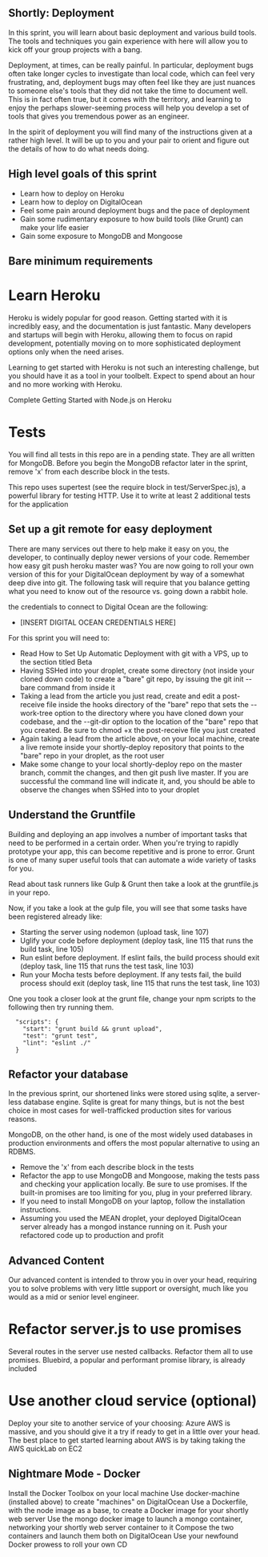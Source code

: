 ## Shortly: Deployment
In this sprint, you will learn about basic deployment and various build tools. The tools and techniques you gain experience with here will allow you to kick off your group projects with a bang.

Deployment, at times, can be really painful. In particular, deployment bugs often take longer cycles to investigate than local code, which can feel very frustrating, and, deployment bugs may often feel like they are just nuances to someone else's tools that they did not take the time to document well. This is in fact often true, but it comes with the territory, and learning to enjoy the perhaps slower-seeming process will help you develop a set of tools that gives you tremendous power as an engineer.

In the spirit of deployment you will find many of the instructions given at a rather high level. It will be up to you and your pair to orient and figure out the details of how to do what needs doing.

## High level goals of this sprint
- Learn how to deploy on Heroku
- Learn how to deploy on DigitalOcean
- Feel some pain around deployment bugs and the pace of deployment
- Gain some rudimentary exposure to how build tools (like Grunt) can make your life easier
- Gain some exposure to MongoDB and Mongoose

## Bare minimum requirements

# Learn Heroku
Heroku is widely popular for good reason. Getting started with it is incredibly easy, and the documentation is just fantastic. Many developers and startups will begin with Heroku, allowing them to focus on rapid development, potentially moving on to more sophisticated deployment options only when the need arises.

Learning to get started with Heroku is not such an interesting challenge, but you should have it as a tool in your toolbelt. Expect to spend about an hour and no more working with Heroku.

Complete Getting Started with Node.js on Heroku

# Tests
You will find all tests in this repo are in a pending state. They are all written for MongoDB. Before you begin the MongoDB refactor later in the sprint, remove 'x' from each describe block in the tests.

This repo uses supertest (see the require block in test/ServerSpec.js), a powerful library for testing HTTP. Use it to write at least 2 additional tests for the application

## Set up a git remote for easy deployment
There are many services out there to help make it easy on you, the developer, to continually deploy newer versions of your code. Remember how easy git push heroku master was? You are now going to roll your own version of this for your DigitalOcean deployment by way of a somewhat deep dive into git. The following task will require that you balance getting what you need to know out of the resource vs. going down a rabbit hole.

the credentials to connect to Digital Ocean are the following:

- [INSERT DIGITAL OCEAN CREDENTIALS HERE]

For this sprint you will need to:

- Read How to Set Up Automatic Deployment with git with a VPS, up to the section titled Beta
- Having SSHed into your droplet, create some directory (not inside your cloned down code) to create a "bare" git repo, by issuing the git init --bare command from inside it
- Taking a lead from the article you just read, create and edit a post-receive file inside the hooks directory of the "bare" repo that sets the --work-tree option to the directory where you have cloned down your codebase, and the --git-dir option to the location of the "bare" repo that you created. Be sure to chmod +x the post-receive file you just created
- Again taking a lead from the article above, on your local machine, create a live remote inside your shortly-deploy repository that points to the "bare" repo in your droplet, as the root user
- Make some change to your local shortly-deploy repo on the master branch, commit the changes, and then git push live master. If you are successful the command line will indicate it, and, you should be able to observe the changes when SSHed into to your droplet


## Understand the Gruntfile
Building and deploying an app involves a number of important tasks that need to be performed in a certain order. When you're trying to rapidly prototype your app, this can become repetitive and is prone to error. Grunt is one of many super useful tools that can automate a wide variety of tasks for you.

Read about task runners like Gulp & Grunt then take a look at the gruntfile.js in your repo.

Now, if you take a look at the gulp file, you will see that some tasks have been registered already like:

- Starting the server using nodemon (upload task, line 107)
- Uglify your code before deployment (deploy task, line 115 that runs the build task, line 105)
- Run eslint before deployment. If eslint fails, the build process should exit (deploy task, line 115 that runs the test task, line 103)
- Run your Mocha tests before deployment. If any tests fail, the build process should exit (deploy task, line 115 that runs the test task, line 103)

One you took a closer look at the grunt file, change your npm scripts to the following then try running them.

      "scripts": {
        "start": "grunt build && grunt upload",
        "test": "grunt test",
        "lint": "eslint ./"
      }

## Refactor your database
In the previous sprint, our shortened links were stored using sqlite, a server-less database engine. Sqlite is great for many things, but is not the best choice in most cases for well-trafficked production sites for various reasons.

MongoDB, on the other hand, is one of the most widely used databases in production environments and offers the most popular alternative to using an RDBMS.

- Remove the 'x' from each describe block in the tests
- Refactor the app to use MongoDB and Mongoose, making the tests pass and checking your application locally. Be sure to use promises. If the built-in promises are too limiting for you, plug in your preferred library.
- If you need to install MongoDB on your laptop, follow the installation instructions.
- Assuming you used the MEAN droplet, your deployed DigitalOcean server already has a mongod instance running on it. Push your refactored code up to production and profit

## Advanced Content
Our advanced content is intended to throw you in over your head, requiring you to solve problems with very little support or oversight, much like you would as a mid or senior level engineer.

# Refactor server.js to use promises
Several routes in the server use nested callbacks. Refactor them all to use promises. Bluebird, a popular and performant promise library, is already included

# Use another cloud service (optional)
Deploy your site to another service of your choosing:
Azure
AWS is massive, and you should give it a try if ready to get in a little over your head. The best place to get started learning about AWS is by taking taking the AWS quickLab on EC2

## Nightmare Mode - Docker
Install the Docker Toolbox on your local machine
Use docker-machine (installed above) to create "machines" on DigitalOcean
Use a Dockerfile, with the node image as a base, to create a Docker image for your shortly web server
Use the mongo docker image to launch a mongo container, networking your shortly web server container to it
Compose the two containers and launch them both on DigitalOcean
Use your newfound Docker prowess to roll your own CD
